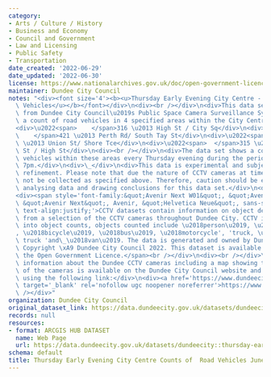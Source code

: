 ```yaml
---
category:
- Arts / Culture / History
- Business and Economy
- Council and Government
- Law and Licensing
- Public Safety
- Transportation
date_created: '2022-06-29'
date_updated: '2022-06-30'
license: https://www.nationalarchives.gov.uk/doc/open-government-licence/version/3/
maintainer: Dundee City Council
notes: "<div><font size='4'><b><u>Thursday Early Evening City Centre - Count of Road\
  \ Vehicles</u></b></font></div>\n<div><br /></div>\n<div>This data set is sourced\
  \ from Dundee City Council\u2019s Public Space Camera Surveillance System. It shows\
  \ a count of road vehicles in 4 specified areas within the City Centre namely:</div>\n\
  <div>\u2022<span>    </span>316 \u2013 High St / City Sq</div>\n<div>\u2022<span>\
  \    </span>421 \u2013 Perth Rd/ South Tay St</div>\n<div>\u2022<span>   </span>323\
  \ \u2013 Union St/ Shore Tce</div>\n<div>\u2022<span>  </span>315 \u2013 Commercial\
  \ St / High St</div>\n<div><br /></div>\n<div>The data set shows a count of road\
  \ vehicles within these areas every Thursday evening during the period 5pm \u2013\
  \ 7pm.</div>\n<div>\_</div>\n<div>This data is experimental and subject to further\
  \ refinement. Please note that due the nature of CCTV cameras at times data may\
  \ not be collected as specified above. Therefore, caution should be exercised when\
  \ analysing data and drawing conclusions for this data set.</div>\n<div><br /></div>\n\
  <div><span style='font-family:&quot;Avenir Next W01&quot;, &quot;Avenir Next W00&quot;,\
  \ &quot;Avenir Next&quot;, Avenir, &quot;Helvetica Neue&quot;, sans-serif; font-size:16px;\
  \ text-align:justify;'>CCTV datasets contain information on object detections taken\
  \ from a selection of the CCTV cameras throughout Dundee City. CCTV images are translated\
  \ into object counts, objects counted include \u2018person\u2019, \u2018car\u2019\
  , \u2018bicycle\u2019, \u2018bus\u2019, \u2018motorcycle', 'truck, \u2018pickup\
  \ truck 'and\_\u2018van\u2019. The data is generated and owned by Dundee City Council.\
  \ Copyright \xA9 Dundee City Council 2022. This dataset is available for use under\
  \ the Open Government Licence.</span><br /></div>\n<div><br /></div>\n<div>Background\
  \ information about the Dundee CCTV cameras including a map showing the location\
  \ of the cameras is available on the Dundee City Council website and can be accessed\
  \ using the following link:</div>\n<div><a href='https://www.dundeecity.gov.uk/service-area/city-development/sustainable-transport-and-roads/dundees-public-space-camera-surveillance-system'\
  \ target='_blank' rel='nofollow ugc noopener noreferrer'>https://www.dundeecity.gov.uk/service-area/city-development/sustainable-transport-and-roads/dundees-public-space-camera-surveillance-system</a><br\
  \ /></div>"
organization: Dundee City Council
original_dataset_link: https://data.dundeecity.gov.uk/datasets/dundeecity::thursday-early-evening-city-centre-counts-of-road-vehicles-june-2022-snapshot
records: null
resources:
- format: ARCGIS HUB DATASET
  name: Web Page
  url: https://data.dundeecity.gov.uk/datasets/dundeecity::thursday-early-evening-city-centre-counts-of-road-vehicles-june-2022-snapshot
schema: default
title: Thursday Early Evening City Centre Counts of  Road Vehicles June 2022 Snapshot
---
```

